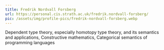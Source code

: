 ```yaml
---
title: Fredrik Nordvall Forsberg
url: https://personal.cis.strath.ac.uk/fredrik.nordvall-forsberg/
pic: /assets/img/profile-pics/fredrik-nordvall-forsberg.webp
---
```

Dependent type theory, especially homotopy type theory, and its semantics and applications, Constructive mathematics, Categorical semantics of programming languages

